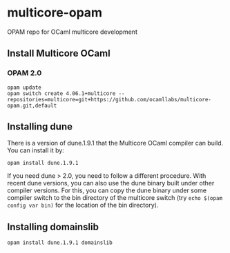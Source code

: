 # multicore-opam
OPAM repo for OCaml multicore development

## Install Multicore OCaml

### OPAM 2.0

```
opam update
opam switch create 4.06.1+multicore --repositories=multicore=git+https://github.com/ocamllabs/multicore-opam.git,default
```

## Installing dune

There is a version of dune.1.9.1 that the Multicore OCaml compiler can build.
You can install it by:

```
opam install dune.1.9.1
```

If you need dune > 2.0, you need to follow a different procedure. With recent
dune versions, you can also use the dune binary built under other compiler
versions. For this, you can copy the dune binary under some compiler switch to
the bin directory of the multicore switch (try `echo $(opam config var bin)` for
the location of the bin directory).

## Installing domainslib

```
opam install dune.1.9.1 domainslib
```
